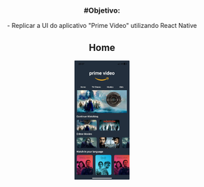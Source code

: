 <div align="center">
  <h3>#Objetivo:</h1>
  <p>- Replicar a UI do aplicativo "Prime Video" utilizando React Native</p>
  <div>
    <h2>Home</h2>
    <img src="src/assets/README/home.jpg" width="25%" />
  </div>
</div>
